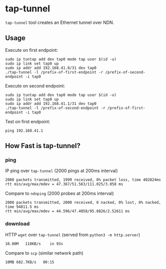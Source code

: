 # tap-tunnel

`tap-tunnel` tool creates an Ethernet tunnel over NDN.

## Usage

Execute on first endpoint:

    sudo ip tuntap add dev tap0 mode tap user $(id -u)
    sudo ip link set tap0 up
    sudo ip addr add 192.168.41.0/31 dev tap0
    ./tap-tunnel -l /prefix-of-first-endpoint -r /prefix-of-second-endpoint -i tap0

Execute on second endpoint:

    sudo ip tuntap add dev tap0 mode tap user $(id -u)
    sudo ip link set tap0 up
    sudo ip addr add 192.168.41.1/31 dev tap0
    ./tap-tunnel -l /prefix-of-second-endpoint -r /prefix-of-first-endpoint -i tap0

Test on first endpoint:

    ping 192.168.41.1

## How Fast is tap-tunnel?

### ping

IP ping over `tap-tunnel` (2000 pings at 200ms interval)

    2000 packets transmitted, 1999 received, 0% packet loss, time 402824ms
    rtt min/avg/max/mdev = 47.367/51.563/111.025/3.058 ms

Compare to `ndnping` (2000 probes at 200ms interval)

    2000 packets transmitted, 2000 received, 0 nacked, 0% lost, 0% nacked, time 94811.5 ms
    rtt min/avg/max/mdev = 44.596/47.4058/95.8826/2.52611 ms

### download

HTTP `wget` over `tap-tunnel` (served from `python3 -m http.server`)

    10.00M   110KB/s    in 93s

Compare to `scp` (similar network path)

    10MB 682.7KB/s   00:15
